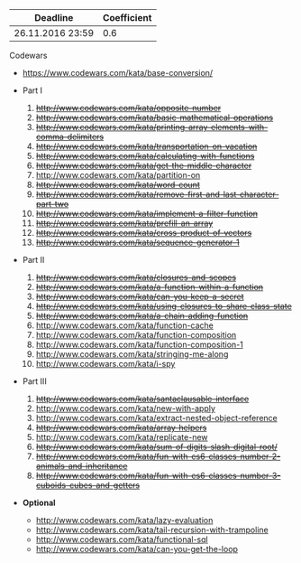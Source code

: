 ﻿Deadline         |  Coefficient
-----------------|----------------
26.11.2016 23:59  | 0.6

Codewars 
  - https://www.codewars.com/kata/base-conversion/

  - Part I 
     1. ~~http://www.codewars.com/kata/opposite-number~~
     2. ~~http://www.codewars.com/kata/basic-mathematical-operations~~
     3. ~~http://www.codewars.com/kata/printing-array-elements-with-comma-delimiters~~
     4. ~~http://www.codewars.com/kata/transportation-on-vacation~~
     5. ~~http://www.codewars.com/kata/calculating-with-functions~~
     6. ~~http://www.codewars.com/kata/get-the-middle-character~~
     7. http://www.codewars.com/kata/partition-on
     8. ~~http://www.codewars.com/kata/word-count~~ 
     9. ~~http://www.codewars.com/kata/remove-first-and-last-character-part-two~~
     10. ~~http://www.codewars.com/kata/implement-a-filter-function~~ 
     11. ~~http://www.codewars.com/kata/prefill-an-array~~
     12. ~~http://www.codewars.com/kata/cross-product-of-vectors~~
     13. ~~http://www.codewars.com/kata/sequence-generator-1~~
  - Part II 
     1. ~~http://www.codewars.com/kata/closures-and-scopes~~
     2. ~~http://www.codewars.com/kata/a-function-within-a-function~~ 
     3. ~~http://www.codewars.com/kata/can-you-keep-a-secret~~
     4. ~~http://www.codewars.com/kata/using-closures-to-share-class-state~~
     5. ~~http://www.codewars.com/kata/a-chain-adding-function~~
     6. http://www.codewars.com/kata/function-cache
     7. http://www.codewars.com/kata/function-composition
     8. http://www.codewars.com/kata/function-composition-1
     9. http://www.codewars.com/kata/stringing-me-along
     10. http://www.codewars.com/kata/i-spy
  - Part III 
     1. ~~http://www.codewars.com/kata/santaclausable-interface~~
     2. http://www.codewars.com/kata/new-with-apply
     3. http://www.codewars.com/kata/extract-nested-object-reference
     4. ~~http://www.codewars.com/kata/array-helpers~~
     5. http://www.codewars.com/kata/replicate-new
     6. ~~http://www.codewars.com/kata/sum-of-digits-slash-digital-root/~~
     7. ~~http://www.codewars.com/kata/fun-with-es6-classes-number-2-animals-and-inheritance~~
     8. ~~http://www.codewars.com/kata/fun-with-es6-classes-number-3-cuboids-cubes-and-getters~~
  - __Optional__
     - http://www.codewars.com/kata/lazy-evaluation
     - http://www.codewars.com/kata/tail-recursion-with-trampoline
     - http://www.codewars.com/kata/functional-sql
     - http://www.codewars.com/kata/can-you-get-the-loop
